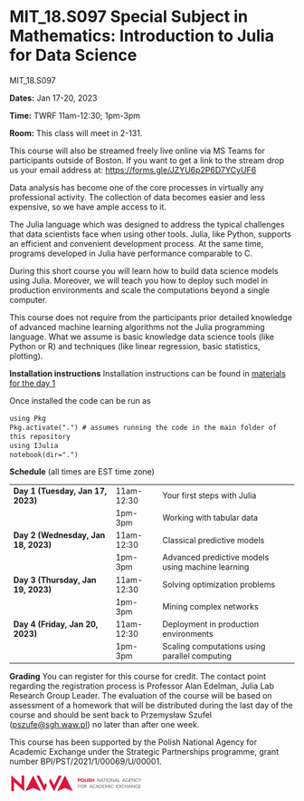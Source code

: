 # MIT_18.S097 Special Subject in Mathematics: Introduction to Julia for Data Science
MIT_18.S097

**Dates:** Jan 17-20, 2023

**Time:** TWRF 11am-12:30; 1pm-3pm

**Room:** This class will meet in 2-131.


This course will also be streamed freely live online via MS Teams for participants outside of Boston. If you want to get a link to the stream drop us your email address at: https://forms.gle/JZYU6p2P6D7YCyUF6


Data analysis has become one of the core processes in virtually any professional activity. The collection of data becomes easier and less expensive, so we have ample access to it.

The Julia language which was designed to address the typical challenges that data scientists face when using other tools. Julia, like Python, supports an efficient and convenient development process. At the same time, programs developed in Julia have performance comparable to C.

During this short course you will learn how to build data science models using Julia. Moreover, we will teach you how to deploy such model in production environments and scale the computations beyond a single computer.

This course does not require from the participants prior detailed knowledge of advanced machine learning algorithms not the Julia programming language. What we assume is basic knowledge data science tools (like Python or R) and techniques (like linear regression, basic statistics, plotting).

**Installation instructions**
Installation instructions can be found in [materials for the day 1](Day-1a_Your-first-steps-with-Julia/)

Once installed the code can be run as
```
using Pkg
Pkg.activate(".") # assumes running the code in the main folder of this repository
using IJulia
notebook(dir=".")
```


**Schedule** (all times are EST time zone)

<table>
<tr><td><b>Day 1 (Tuesday, Jan 17, 2023)</b></td><td>11am-12:30</td><td>Your first steps with Julia</td></tr>
<tr><td>&nbsp;</td><td>1pm-3pm</td><td>Working with tabular data</td></tr>
<tr><td><b>Day 2 (Wednesday, Jan 18, 2023)</b></td><td>11am-12:30</td><td>Classical predictive models</td></tr>
<tr><td>&nbsp;</td><td>1pm-3pm</td><td>Advanced predictive models using machine learning</td></tr>
<tr><td><b>Day 3 (Thursday, Jan 19, 2023)</b></td><td>11am-12:30</td><td>Solving optimization problems </td></tr>
<tr><td>&nbsp;</td><td>1pm-3pm</td><td>Mining complex networks</td></tr>
<tr><td><b>Day 4 (Friday, Jan 20, 2023)</b></td><td>11am-12:30</td><td>Deployment in production environments</td></tr>
<tr><td>&nbsp;</td><td>1pm-3pm</td><td>Scaling computations using parallel computing</td></tr>
</table>


**Grading**
You can register for this course for credit. The contact point regarding the registration process is Professor Alan
Edelman, Julia Lab Research Group Leader. The evaluation of the course will be based on assessment of a homework that will be distributed during the last
day of the course and should be sent back to Przemysław Szufel (pszufe@sgh.waw.pl) no later than after one
week.

This course has been supported by the Polish  National Agency for Academic Exchange under  the Strategic Partnerships programme, grant  number BPI/PST/2021/1/00069/U/00001. 



![img](nawalogo.png)
